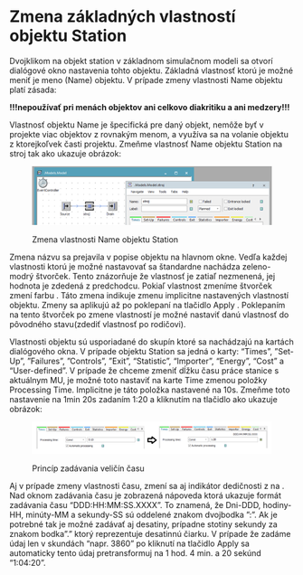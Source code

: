 # Zmena základných vlastností objektu Station

Dvojklikom na objekt station v základnom simulačnom modeli sa otvorí dialógové okno nastavenia tohto objektu. Základná vlastnosť ktorú je možné meniť je meno (Name) objektu. V prípade zmeny vlastnosti Name objektu platí zásada:

**!!!nepoužívať pri menách objektov ani celkovo diakritiku a ani medzery!!!**

Vlastnosť objektu Name je špecifická pre daný objekt, nemôže byť v projekte viac objektov z rovnakým menom, a využíva sa na volanie objektu z ktorejkoľvek časti projektu. Zmeňme vlastnosť Name objektu Station na stroj tak ako ukazuje obrázok:

<figure><img src="../.gitbook/assets/zmena_vlastnosti_name.png" alt=""><figcaption><p>Zmena vlastnosti Name objektu Station</p></figcaption></figure>

Zmena názvu sa prejavila v popise objektu na hlavnom okne. Vedľa každej vlastnosti ktorú je možné nastavovať sa štandardne nachádza zeleno-modrý štvorček. Tento znázorňuje že vlastnosť je zatiaľ nezmenená, jej hodnota je zdedená z predchodcu. Pokiaľ vlastnost zmeníme štvorček zmení farbu . Táto zmena indikuje zmenu implicitne nastavených vlastností objektu. Zmeny sa aplikujú až po poklepaní na tlačidlo Apply . Poklepaním na tento štvorček po zmene vlastností je možné nastaviť danú vlastnosť do pôvodného stavu(zdediť vlastnosť po rodičovi).

Vlastnosti objektu sú usporiadané do skupín ktoré sa nachádzajú na kartách dialógového okna. V prípade objektu Station sa jedná o karty: “Times”, ”Set-Up”, ”Failures”, ”Controls”, ”Exit”, “Statistic”, “Importer”, “Energy”, “Cost” a “User-defined”. V prípade že chceme zmeniť dĺžku času práce stanice s aktuálnym MU, je možné toto nastaviť na karte Time zmenou položky Processing Time. Implicitne je táto položka nastavené na 10s. Zmeňme toto nastavenie na 1min 20s zadaním 1:20 a kliknutím na tlačidlo ako ukazuje obrázok:

<figure><img src="../.gitbook/assets/zadavanie_velicin_casu.png" alt=""><figcaption><p>Princíp zadávania veličín času</p></figcaption></figure>



Aj v prípade zmeny vlastnosti času, zmení sa aj indikátor dedičnosti z na . Nad oknom zadávania času je zobrazená nápoveda ktorá ukazuje formát zadávania času “DDD:HH:MM:SS.XXXX”. To znamená, že Dni-DDD, hodiny-HH, minúty-MM a sekundy-SS sú oddelené znakom dvojbodka ”:”. Ak je potrebné tak je možné zadávať aj desatiny, prípadne stotiny sekundy za znakom bodka”.” ktorý reprezentuje desatinnú čiarku. V prípade že zadáme údaj len v skundách “napr. 3860” po kliknutí na tlačidlo Apply sa automaticky tento údaj pretransformuj na 1 hod. 4 min. a 20 sekúnd “1:04:20”.
